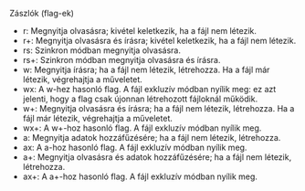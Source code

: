 Zászlók (flag-ek)
- r: Megnyitja olvasásra; kivétel keletkezik, ha a fájl nem létezik.
- r+: Megnyitja olvasásra és írásra; kivétel keletkezik, ha a fájl nem létezik.
- rs: Szinkron módban megnyitja olvasásra.
- rs+: Szinkron módban megnyitja olvasásra és írásra.
- w: Megnyitja írásra; ha a fájl nem létezik, létrehozza. Ha a fájl már létezik, végrehajtja a műveletet.
- wx: A w-hez hasonló flag. A fájl exkluzív módban nyílik meg: ez azt jelenti, hogy a flag csak újonnan létrehozott fájloknál működik.
- w+: Megnyitja olvasásra és írásra; ha a fájl nem létezik, létrehozza. Ha a fájl már létezik, végrehajtja a műveletet.
- wx+: A w+-hoz hasonló flag. A fájl exkluzív módban nyílik meg.
- a: Megnyitja adatok hozzáfűzésére; ha a fájl nem létezik, létrehozza. 
- ax: A a-hoz hasonló flag. A fájl exkluzív módban nyílik meg.
- a+: Megnyitja olvasásra és adatok hozzáfűzésére; ha a fájl nem létezik, létrehozza.
- ax+: A a+-hoz hasonló flag. A fájl exkluzív módban nyílik meg.

